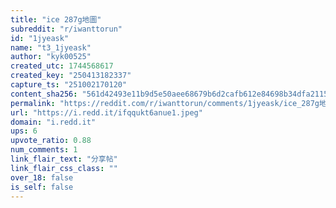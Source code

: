 ```yaml
---
title: "ice 287g地圖"
subreddit: "r/iwanttorun"
id: "1jyeask"
name: "t3_1jyeask"
author: "kyk00525"
created_utc: 1744568617
created_key: "250413182337"
capture_ts: "251002170120"
content_sha256: "561d42493e11b9d5e50aee68679b6d2cafb612e84698b34dfa2115667bdc8ccc"
permalink: "https://reddit.com/r/iwanttorun/comments/1jyeask/ice_287g地圖/"
url: "https://i.redd.it/ifqqukt6anue1.jpeg"
domain: "i.redd.it"
ups: 6
upvote_ratio: 0.88
num_comments: 1
link_flair_text: "分享帖"
link_flair_css_class: ""
over_18: false
is_self: false
---
```


